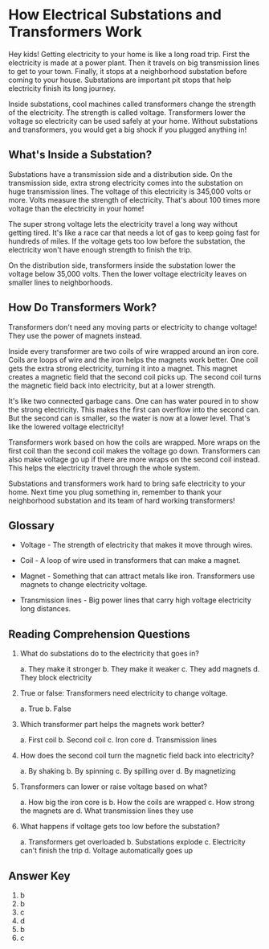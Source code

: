 # How Electrical Substations and Transformers Work

Hey kids! Getting electricity to your home is like a long road trip. First the electricity is made at a power plant. Then it travels on big transmission lines to get to your town. Finally, it stops at a neighborhood substation before coming to your house. Substations are important pit stops that help electricity finish its long journey.

Inside substations, cool machines called transformers change the strength of the electricity. The strength is called voltage. Transformers lower the voltage so electricity can be used safely at your home. Without substations and transformers, you would get a big shock if you plugged anything in!

## What's Inside a Substation?

Substations have a transmission side and a distribution side. On the transmission side, extra strong electricity comes into the substation on huge transmission lines. The voltage of this electricity is 345,000 volts or more. Volts measure the strength of electricity. That's about 100 times more voltage than the electricity in your home!

The super strong voltage lets the electricity travel a long way without getting tired. It's like a race car that needs a lot of gas to keep going fast for hundreds of miles. If the voltage gets too low before the substation, the electricity won't have enough strength to finish the trip.

On the distribution side, transformers inside the substation lower the voltage below 35,000 volts. Then the lower voltage electricity leaves on smaller lines to neighborhoods.

## How Do Transformers Work?

Transformers don't need any moving parts or electricity to change voltage! They use the power of magnets instead.

Inside every transformer are two coils of wire wrapped around an iron core. Coils are loops of wire and the iron helps the magnets work better. One coil gets the extra strong electricity, turning it into a magnet. This magnet creates a magnetic field that the second coil picks up. The second coil turns the magnetic field back into electricity, but at a lower strength.

It's like two connected garbage cans. One can has water poured in to show the strong electricity. This makes the first can overflow into the second can. But the second can is smaller, so the water is now at a lower level. That's like the lowered voltage electricity!

Transformers work based on how the coils are wrapped. More wraps on the first coil than the second coil makes the voltage go down. Transformers can also make voltage go up if there are more wraps on the second coil instead. This helps the electricity travel through the whole system.

Substations and transformers work hard to bring safe electricity to your home. Next time you plug something in, remember to thank your neighborhood substation and its team of hard working transformers!

## Glossary

- Voltage - The strength of electricity that makes it move through wires.

- Coil - A loop of wire used in transformers that can make a magnet.

- Magnet - Something that can attract metals like iron. Transformers use magnets to change electricity voltage.

- Transmission lines - Big power lines that carry high voltage electricity long distances.

## Reading Comprehension Questions

1. What do substations do to the electricity that goes in?

   a. They make it stronger
   b. They make it weaker
   c. They add magnets
   d. They block electricity

2. True or false: Transformers need electricity to change voltage.

   a. True
   b. False

3. Which transformer part helps the magnets work better?

   a. First coil
   b. Second coil
   c. Iron core
   d. Transmission lines

4. How does the second coil turn the magnetic field back into electricity?

   a. By shaking
   b. By spinning
   c. By spilling over
   d. By magnetizing

5. Transformers can lower or raise voltage based on what?

   a. How big the iron core is
   b. How the coils are wrapped
   c. How strong the magnets are
   d. What transmission lines they use

6. What happens if voltage gets too low before the substation?

   a. Transformers get overloaded
   b. Substations explode
   c. Electricity can't finish the trip
   d. Voltage automatically goes up

## Answer Key

1. b
2. b
3. c
4. d
5. b
6. c
